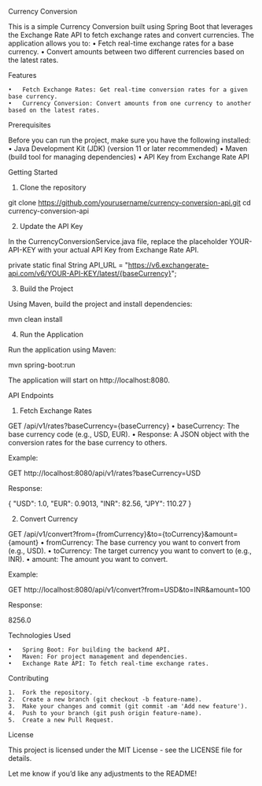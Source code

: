
Currency Conversion 

This is a simple Currency Conversion built using Spring Boot that leverages the Exchange Rate API to fetch exchange rates and convert currencies. The application allows you to:
	•	Fetch real-time exchange rates for a base currency.
	•	Convert amounts between two different currencies based on the latest rates.

Features

	•	Fetch Exchange Rates: Get real-time conversion rates for a given base currency.
	•	Currency Conversion: Convert amounts from one currency to another based on the latest rates.

Prerequisites

Before you can run the project, make sure you have the following installed:
	•	Java Development Kit (JDK) (version 11 or later recommended)
	•	Maven (build tool for managing dependencies)
	•	API Key from Exchange Rate API

Getting Started

1. Clone the repository

git clone https://github.com/yourusername/currency-conversion-api.git
cd currency-conversion-api

2. Update the API Key

In the CurrencyConversionService.java file, replace the placeholder YOUR-API-KEY with your actual API Key from Exchange Rate API.

private static final String API_URL = "https://v6.exchangerate-api.com/v6/YOUR-API-KEY/latest/{baseCurrency}";

3. Build the Project

Using Maven, build the project and install dependencies:

mvn clean install

4. Run the Application

Run the application using Maven:

mvn spring-boot:run

The application will start on http://localhost:8080.

API Endpoints

1. Fetch Exchange Rates

GET /api/v1/rates?baseCurrency={baseCurrency}
	•	baseCurrency: The base currency code (e.g., USD, EUR).
	•	Response: A JSON object with the conversion rates for the base currency to others.

Example:

GET http://localhost:8080/api/v1/rates?baseCurrency=USD

Response:

{
    "USD": 1.0,
    "EUR": 0.9013,
    "INR": 82.56,
    "JPY": 110.27
}

2. Convert Currency

GET /api/v1/convert?from={fromCurrency}&to={toCurrency}&amount={amount}
	•	fromCurrency: The base currency you want to convert from (e.g., USD).
	•	toCurrency: The target currency you want to convert to (e.g., INR).
	•	amount: The amount you want to convert.

Example:

GET http://localhost:8080/api/v1/convert?from=USD&to=INR&amount=100

Response:

8256.0

Technologies Used

	•	Spring Boot: For building the backend API.
	•	Maven: For project management and dependencies.
	•	Exchange Rate API: To fetch real-time exchange rates.

Contributing

	1.	Fork the repository.
	2.	Create a new branch (git checkout -b feature-name).
	3.	Make your changes and commit (git commit -am 'Add new feature').
	4.	Push to your branch (git push origin feature-name).
	5.	Create a new Pull Request.

License

This project is licensed under the MIT License - see the LICENSE file for details.

Let me know if you’d like any adjustments to the README!
